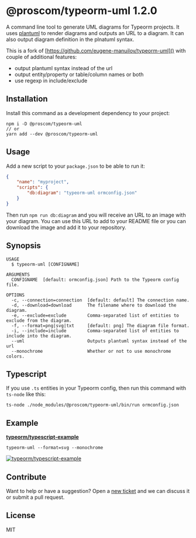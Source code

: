 # @proscom/typeorm-uml 1.2.0

A command line tool to generate UML diagrams for Typeorm projects. 
It uses [plantuml](https://plantuml.com/) to render diagrams and outputs an URL to a diagram.
It can also output diagram definition in the plnatuml syntax. 

This is a fork of [https://github.com/eugene-manuilov/typeorm-uml]()
with couple of additional features:
* output plantuml syntax instead of the url
* output entity/property or table/column names or both
* use regexp in include/exclude

## Installation

Install this command as a development dependency to your project:

```sh-session
npm i -D @proscom/typeorm-uml
// or
yarn add --dev @proscom/typeorm-uml
```

## Usage

Add a new script to your `package.json` to be able to run it:

```json
{
    "name": "myproject",
    "scripts": {
        "db:diagram": "typeorm-uml ormconfig.json"
    }
}
```

Then run `npm run db:diagram` and you will receive an URL to an image with your diagram. You can use this URL to add to your README file or you can download the image and add it to your repository.

## Synopsis

```sh-session
USAGE
  $ typeorm-uml [CONFIGNAME]

ARGUMENTS
  CONFIGNAME  [default: ormconfig.json] Path to the Typeorm config file.

OPTIONS
  -c, --connection=connection  [default: default] The connection name.
  -d, --download=download      The filename where to download the diagram.
  -e, --exclude=exclude        Comma-separated list of entities to exclude from the diagram.
  -f, --format=png|svg|txt     [default: png] The diagram file format.
  -i, --include=include        Comma-separated list of entities to include into the diagram.
  --uml                        Outputs plantuml syntax instead of the url
  --monochrome                 Whether or not to use monochrome colors.
```

## Typescript

If you use `.ts` entities in your Typeorm config, then run this command with `ts-node` like this:

```sh-session
ts-node ./node_modules/@proscom/typeorm-uml/bin/run ormconfig.json
```

## Example

[**typeorm/typescript-example**](https://github.com/typeorm/typescript-example)

```sh-session
typeorm-uml --format=svg --monochrome
```

[![typeorm/typescript-example](http://www.plantuml.com/plantuml/png/bP9DIyD048RFpgyOuoMh5edGImXBWrZinKC9ugriibEpD9iDkrj8AFtl9ltGMgZe76SUtcS6PkAyi7wjAu1hIKjL4tgHLnIs38jAE8Sj9Wc6sVtDT9hsnP3pBxHPKJUGISxRv27dK2f9w3nPChvhoEqRIqMLT01kfUf6MA5HczeKfJMwrzar0S3UYeNmz65iXmmtSBNHv4iZjtYtCw6Io6ASlMPX5B6JSIqqnVYMpfzUqdduE1ups7vdDiRv_-LvvQlpm9CfjJx6xFazExSi3kihSelVBndesGNx0Ja6_CHwuqLJS1lWQCGnY8ATu8_eiGameLeEl_09)](http://www.plantuml.com/plantuml/png/bP9DIyD048RFpgyOuoMh5edGImXBWrZinKC9ugriibEpD9iDkrj8AFtl9ltGMgZe76SUtcS6PkAyi7wjAu1hIKjL4tgHLnIs38jAE8Sj9Wc6sVtDT9hsnP3pBxHPKJUGISxRv27dK2f9w3nPChvhoEqRIqMLT01kfUf6MA5HczeKfJMwrzar0S3UYeNmz65iXmmtSBNHv4iZjtYtCw6Io6ASlMPX5B6JSIqqnVYMpfzUqdduE1ups7vdDiRv_-LvvQlpm9CfjJx6xFazExSi3kihSelVBndesGNx0Ja6_CHwuqLJS1lWQCGnY8ATu8_eiGameLeEl_09)

## Contribute

Want to help or have a suggestion? Open a [new ticket](https://github.com/mayorandrew/typeorm-uml/issues/new) and we can discuss it or submit a pull request.

## License

MIT
